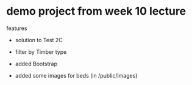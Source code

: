 # demo project from week 10 lecture

features

- solution to Test 2C

- filter by Timber type

- added Bootstrap

- added some images for beds (in /public/images)

